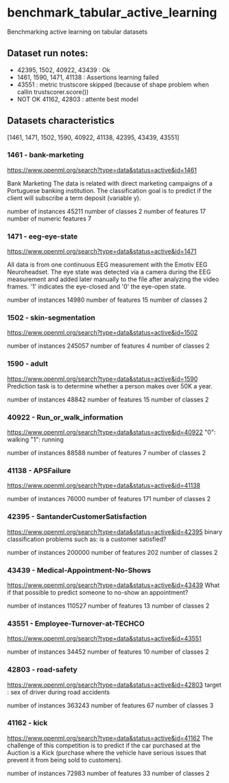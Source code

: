 # benchmark_tabular_active_learning
Benchmarking active learning on tabular datasets


## Dataset run notes:
- 42395, 1502, 40922, 43439 : Ok 
- 1461, 1590, 1471, 41138 : Assertions learning failed
- 43551 : metric trustscore skipped (because of shape problem when callin trustscorer.score())
- NOT OK 41162, 42803 : attente best model

## Datasets characteristics

[1461, 1471, 1502, 1590, 40922, 41138, 42395, 43439, 43551]

### 1461 - bank-marketing
https://www.openml.org/search?type=data&status=active&id=1461

Bank Marketing
The data is related with direct marketing campaigns of a Portuguese banking institution.
The classification goal is to predict if the client will subscribe a term deposit (variable y).

number of instances	45211
number of classes	2
number of features	17
number of numeric features	7

### 1471 - eeg-eye-state
https://www.openml.org/search?type=data&status=active&id=1471

All data is from one continuous EEG measurement with the Emotiv EEG Neuroheadset. 
The eye state was detected via a camera during the EEG measurement and added later manually to the file after analyzing the video frames. '1' indicates the eye-closed and '0' the eye-open state.

number of instances	14980
number of features	15
number of classes	2

### 1502 - skin-segmentation
https://www.openml.org/search?type=data&status=active&id=1502

number of instances	245057
number of features	4
number of classes	2

### 1590 - adult
https://www.openml.org/search?type=data&status=active&id=1590
Prediction task is to determine whether a person makes over 50K a year.

number of instances	48842
number of features	15
number of classes	2

### 40922 - Run_or_walk_information
https://www.openml.org/search?type=data&status=active&id=40922
"0": walking "1": running

number of instances	88588
number of features	7
number of classes	2


### 41138 - APSFailure
https://www.openml.org/search?type=data&status=active&id=41138

number of instances	76000
number of features	171
number of classes	2

### 42395 - SantanderCustomerSatisfaction
https://www.openml.org/search?type=data&status=active&id=42395
binary classification problems such as: is a customer satisfied? 

number of instances	200000
number of features	202
number of classes	2

### 43439 - Medical-Appointment-No-Shows
https://www.openml.org/search?type=data&status=active&id=43439
What if that possible to predict someone to no-show an appointment?

number of instances	110527
number of features	13
number of classes	2

### 43551 - Employee-Turnover-at-TECHCO
https://www.openml.org/search?type=data&status=active&id=43551

number of instances	34452
number of features	10
number of classes	2

### 42803 - road-safety
https://www.openml.org/search?type=data&status=active&id=42803
target : sex of driver during road accidents

number of instances	363243
number of features	67
number of classes	3

### 41162 - kick
https://www.openml.org/search?type=data&status=active&id=41162
The challenge of this competition is to predict if the car purchased at the Auction is a Kick (purchase where the vehicle have serious issues that prevent it from being sold to customers).

number of instances	72983
number of features	33
number of classes	2